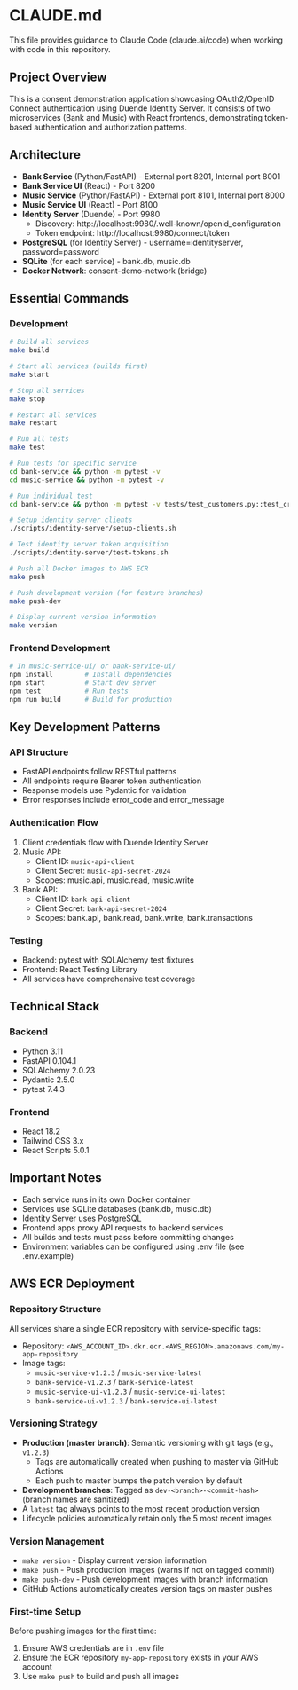 # CLAUDE.md

This file provides guidance to Claude Code (claude.ai/code) when working with code in this repository.

## Project Overview

This is a consent demonstration application showcasing OAuth2/OpenID Connect authentication using Duende Identity Server. It consists of two microservices (Bank and Music) with React frontends, demonstrating token-based authentication and authorization patterns.

## Architecture

- **Bank Service** (Python/FastAPI) - External port 8201, Internal port 8001
- **Bank Service UI** (React) - Port 8200  
- **Music Service** (Python/FastAPI) - External port 8101, Internal port 8000
- **Music Service UI** (React) - Port 8100
- **Identity Server** (Duende) - Port 9980
  - Discovery: http://localhost:9980/.well-known/openid_configuration
  - Token endpoint: http://localhost:9980/connect/token
- **PostgreSQL** (for Identity Server) - username=identityserver, password=password
- **SQLite** (for each service) - bank.db, music.db
- **Docker Network**: consent-demo-network (bridge)

## Essential Commands

### Development
```bash
# Build all services
make build

# Start all services (builds first)
make start

# Stop all services
make stop

# Restart all services
make restart

# Run all tests
make test

# Run tests for specific service
cd bank-service && python -m pytest -v
cd music-service && python -m pytest -v

# Run individual test
cd bank-service && python -m pytest -v tests/test_customers.py::test_create_customer

# Setup identity server clients
./scripts/identity-server/setup-clients.sh

# Test identity server token acquisition
./scripts/identity-server/test-tokens.sh

# Push all Docker images to AWS ECR
make push

# Push development version (for feature branches)
make push-dev

# Display current version information
make version
```

### Frontend Development
```bash
# In music-service-ui/ or bank-service-ui/
npm install        # Install dependencies
npm start          # Start dev server
npm test           # Run tests
npm run build      # Build for production
```

## Key Development Patterns

### API Structure
- FastAPI endpoints follow RESTful patterns
- All endpoints require Bearer token authentication
- Response models use Pydantic for validation
- Error responses include error_code and error_message

### Authentication Flow
1. Client credentials flow with Duende Identity Server
2. Music API: 
   - Client ID: `music-api-client`
   - Client Secret: `music-api-secret-2024`
   - Scopes: music.api, music.read, music.write
3. Bank API: 
   - Client ID: `bank-api-client`
   - Client Secret: `bank-api-secret-2024`
   - Scopes: bank.api, bank.read, bank.write, bank.transactions

### Testing
- Backend: pytest with SQLAlchemy test fixtures
- Frontend: React Testing Library
- All services have comprehensive test coverage

## Technical Stack

### Backend
- Python 3.11
- FastAPI 0.104.1
- SQLAlchemy 2.0.23
- Pydantic 2.5.0
- pytest 7.4.3

### Frontend
- React 18.2
- Tailwind CSS 3.x
- React Scripts 5.0.1

## Important Notes

- Each service runs in its own Docker container
- Services use SQLite databases (bank.db, music.db)
- Identity Server uses PostgreSQL
- Frontend apps proxy API requests to backend services
- All builds and tests must pass before committing changes
- Environment variables can be configured using .env file (see .env.example)

## AWS ECR Deployment

### Repository Structure
All services share a single ECR repository with service-specific tags:
- Repository: `<AWS_ACCOUNT_ID>.dkr.ecr.<AWS_REGION>.amazonaws.com/my-app-repository`
- Image tags:
  - `music-service-v1.2.3` / `music-service-latest`
  - `bank-service-v1.2.3` / `bank-service-latest`
  - `music-service-ui-v1.2.3` / `music-service-ui-latest`
  - `bank-service-ui-v1.2.3` / `bank-service-ui-latest`

### Versioning Strategy
- **Production (master branch)**: Semantic versioning with git tags (e.g., `v1.2.3`)
  - Tags are automatically created when pushing to master via GitHub Actions
  - Each push to master bumps the patch version by default
- **Development branches**: Tagged as `dev-<branch>-<commit-hash>` (branch names are sanitized)
- A `latest` tag always points to the most recent production version
- Lifecycle policies automatically retain only the 5 most recent images

### Version Management
- `make version` - Display current version information
- `make push` - Push production images (warns if not on tagged commit)
- `make push-dev` - Push development images with branch information
- GitHub Actions automatically creates version tags on master pushes

### First-time Setup
Before pushing images for the first time:
1. Ensure AWS credentials are in `.env` file
2. Ensure the ECR repository `my-app-repository` exists in your AWS account
3. Use `make push` to build and push all images
